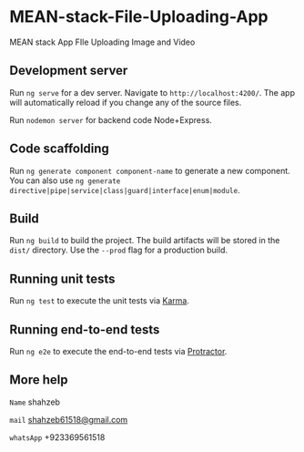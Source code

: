 # MEAN-stack-File-Uploading-App
MEAN stack App FIle Uploading Image and Video

## Development server

Run `ng serve` for a dev server. Navigate to `http://localhost:4200/`. The app will automatically reload if you change any of the source files.

Run `nodemon server` for backend code Node+Express.

## Code scaffolding

Run `ng generate component component-name` to generate a new component. You can also use `ng generate directive|pipe|service|class|guard|interface|enum|module`.

## Build

Run `ng build` to build the project. The build artifacts will be stored in the `dist/` directory. Use the `--prod` flag for a production build.

## Running unit tests

Run `ng test` to execute the unit tests via [Karma](https://karma-runner.github.io).

## Running end-to-end tests

Run `ng e2e` to execute the end-to-end tests via [Protractor](http://www.protractortest.org/).

## More help

`Name` shahzeb

`mail` shahzeb61518@gmail.com

`whatsApp` +923369561518
